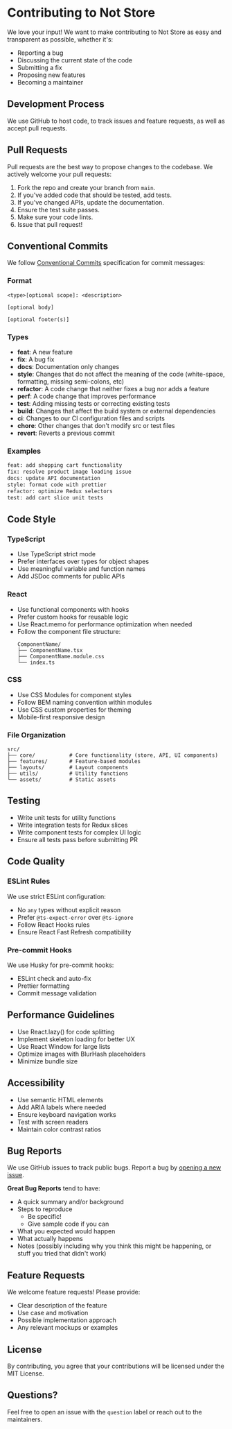 # Contributing to Not Store

We love your input! We want to make contributing to Not Store as easy and transparent as possible, whether it's:

- Reporting a bug
- Discussing the current state of the code
- Submitting a fix
- Proposing new features
- Becoming a maintainer

## Development Process

We use GitHub to host code, to track issues and feature requests, as well as accept pull requests.

## Pull Requests

Pull requests are the best way to propose changes to the codebase. We actively welcome your pull requests:

1. Fork the repo and create your branch from `main`.
2. If you've added code that should be tested, add tests.
3. If you've changed APIs, update the documentation.
4. Ensure the test suite passes.
5. Make sure your code lints.
6. Issue that pull request!

## Conventional Commits

We follow [Conventional Commits](https://conventionalcommits.org/) specification for commit messages:

### Format

```
<type>[optional scope]: <description>

[optional body]

[optional footer(s)]
```

### Types

- **feat**: A new feature
- **fix**: A bug fix
- **docs**: Documentation only changes
- **style**: Changes that do not affect the meaning of the code (white-space, formatting, missing semi-colons, etc)
- **refactor**: A code change that neither fixes a bug nor adds a feature
- **perf**: A code change that improves performance
- **test**: Adding missing tests or correcting existing tests
- **build**: Changes that affect the build system or external dependencies
- **ci**: Changes to our CI configuration files and scripts
- **chore**: Other changes that don't modify src or test files
- **revert**: Reverts a previous commit

### Examples

```bash
feat: add shopping cart functionality
fix: resolve product image loading issue
docs: update API documentation
style: format code with prettier
refactor: optimize Redux selectors
test: add cart slice unit tests
```

## Code Style

### TypeScript

- Use TypeScript strict mode
- Prefer interfaces over types for object shapes
- Use meaningful variable and function names
- Add JSDoc comments for public APIs

### React

- Use functional components with hooks
- Prefer custom hooks for reusable logic
- Use React.memo for performance optimization when needed
- Follow the component file structure:
  ```
  ComponentName/
  ├── ComponentName.tsx
  ├── ComponentName.module.css
  └── index.ts
  ```

### CSS

- Use CSS Modules for component styles
- Follow BEM naming convention within modules
- Use CSS custom properties for theming
- Mobile-first responsive design

### File Organization

```
src/
├── core/           # Core functionality (store, API, UI components)
├── features/       # Feature-based modules
├── layouts/        # Layout components
├── utils/          # Utility functions
└── assets/         # Static assets
```

## Testing

- Write unit tests for utility functions
- Write integration tests for Redux slices
- Write component tests for complex UI logic
- Ensure all tests pass before submitting PR

## Code Quality

### ESLint Rules

We use strict ESLint configuration:

- No `any` types without explicit reason
- Prefer `@ts-expect-error` over `@ts-ignore`
- Follow React Hooks rules
- Ensure React Fast Refresh compatibility

### Pre-commit Hooks

We use Husky for pre-commit hooks:

- ESLint check and auto-fix
- Prettier formatting
- Commit message validation

## Performance Guidelines

- Use React.lazy() for code splitting
- Implement skeleton loading for better UX
- Use React Window for large lists
- Optimize images with BlurHash placeholders
- Minimize bundle size

## Accessibility

- Use semantic HTML elements
- Add ARIA labels where needed
- Ensure keyboard navigation works
- Test with screen readers
- Maintain color contrast ratios

## Bug Reports

We use GitHub issues to track public bugs. Report a bug by [opening a new issue](https://github.com/mikailipek/contest/issues).

**Great Bug Reports** tend to have:

- A quick summary and/or background
- Steps to reproduce
  - Be specific!
  - Give sample code if you can
- What you expected would happen
- What actually happens
- Notes (possibly including why you think this might be happening, or stuff you tried that didn't work)

## Feature Requests

We welcome feature requests! Please provide:

- Clear description of the feature
- Use case and motivation
- Possible implementation approach
- Any relevant mockups or examples

## License

By contributing, you agree that your contributions will be licensed under the MIT License.

## Questions?

Feel free to open an issue with the `question` label or reach out to the maintainers.
